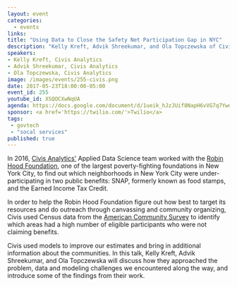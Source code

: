 ```yaml
---
layout: event
categories:
  - events
links:
title: "Using Data to Close the Safety Net Participation Gap in NYC"
description: "Kelly Kreft, Advik Shreekumar, and Ola Topczewska of Civis Analytics join us to talk about how their modeling work helped explore usage of SNAP and EITC public benefits in New York City."
speakers:
- Kelly Kreft, Civis Analytics
- Advik Shreekumar, Civis Analytics
- Ola Topczewska, Civis Analytics
image: /images/events/255-civis.png
date: 2017-05-23T18:00:00-05:00
event_id: 255
youtube_id: XSQOCXwNqUA
agenda: https://docs.google.com/document/d/1ueik_hJzJUif8NapH6vVG7q7YwduPaZUBZ1p6jw46d4/edit#
sponsor: <a href='https://twilio.com/'>Twilio</a>
tags:
 - govtech
 - "socal services"
published: true
---
```


In 2016, [Civis Analytics'](https://www.civisanalytics.com/) Applied Data Science team worked with the [Robin Hood Foundation](https://www.robinhood.org/), one of the largest poverty-fighting foundations in New York City, to find out which neighborhoods in New York City were under-participating in two public benefits: SNAP, formerly known as food stamps, and the Earned Income Tax Credit.

In order to help the Robin Hood Foundation figure out how best to target its resources and do outreach through canvassing and community organizing, Civis used Census data from the [American Community Survey](https://www.census.gov/programs-surveys/acs/) to identify which areas had a high number of eligible participants who were not claiming benefits.

Civis used models to improve our estimates and bring in additional information about the communities. In this talk, Kelly Kreft, Advik Shreekumar, and Ola Topczewska will discuss how they approached the problem, data and modeling challenges we encountered along the way, and introduce some of the findings from their work.
